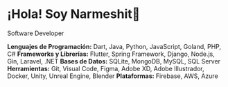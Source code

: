 # ¡Hola! Soy Narmeshit👋

Software Developer

**Lenguajes de Programación:** Dart, Java, Python, JavaScript, Goland, PHP, C#
**Frameworks y Librerías:** Flutter, Spring Framework, Django, Node.js, Gin, Laravel, .NET
**Bases de Datos:** SQLite, MongoDB, MySQL, SQL Server
**Herramientas:** Git, Visual Code, Figma, Adobe XD, Adobe Illustrador, Docker, Unity, Unreal Engine, Blender
**Plataformas:** Firebase, AWS, Azure
